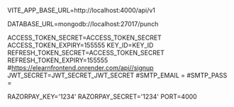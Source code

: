 VITE_APP_BASE_URL=http://localhost:4000/api/v1

DATABASE_URL=mongodb://localhost:27017/punch

ACCESS_TOKEN_SECRET=ACCESS_TOKEN_SECRET
ACCESS_TOKEN_EXPIRY=155555
KEY_ID=KEY_ID
REFRESH_TOKEN_SECRET=ACCESS_TOKEN_SECRET
REFRESH_TOKEN_EXPIRY=155555
#https://elearnfrontend.onrender.com/api//signup
JWT_SECRET=JWT_SECRET_JWT_SECRET
#SMTP_EMAIL =
#SMTP_PASS =

RAZORPAY_KEY='1234'
RAZORPAY_SECRET='1234'
PORT=4000